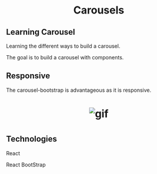 <h1 align="center">Carousels</h1>

<h2>Learning Carousel</h2>

Learning the different ways to build a carousel.

<p>The goal is to build a carousel with components.</p>

<h2>Responsive</h2>

The carousel-bootstrap is advantageous as it is responsive.

<h1 align="center"><img  src="https://ik.imagekit.io/cnbmdh4b9w/ezgif.com-gif-maker_SI7efWzm2.gif?ik-sdk-version=javascript-1.4.3&updatedAt=1661475512209" alt="gif"/><h1>

<h2>Technologies</h2>
<p>React</p>
<p>React BootStrap</p>

